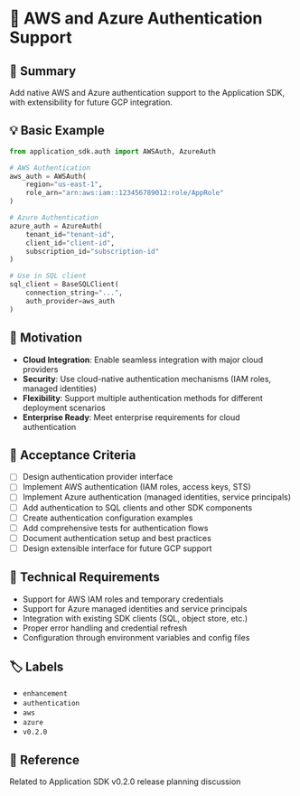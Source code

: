 # 🔐 AWS and Azure Authentication Support

## 📝 Summary
Add native AWS and Azure authentication support to the Application SDK, with extensibility for future GCP integration.

## 💡 Basic Example
```python
from application_sdk.auth import AWSAuth, AzureAuth

# AWS Authentication
aws_auth = AWSAuth(
    region="us-east-1",
    role_arn="arn:aws:iam::123456789012:role/AppRole"
)

# Azure Authentication  
azure_auth = AzureAuth(
    tenant_id="tenant-id",
    client_id="client-id",
    subscription_id="subscription-id"
)

# Use in SQL client
sql_client = BaseSQLClient(
    connection_string="...",
    auth_provider=aws_auth
)
```

## 🎯 Motivation
- **Cloud Integration**: Enable seamless integration with major cloud providers
- **Security**: Use cloud-native authentication mechanisms (IAM roles, managed identities)
- **Flexibility**: Support multiple authentication methods for different deployment scenarios
- **Enterprise Ready**: Meet enterprise requirements for cloud authentication

## 💼 Acceptance Criteria
- [ ] Design authentication provider interface
- [ ] Implement AWS authentication (IAM roles, access keys, STS)
- [ ] Implement Azure authentication (managed identities, service principals)
- [ ] Add authentication to SQL clients and other SDK components
- [ ] Create authentication configuration examples
- [ ] Add comprehensive tests for authentication flows
- [ ] Document authentication setup and best practices
- [ ] Design extensible interface for future GCP support

## 🔧 Technical Requirements
- Support for AWS IAM roles and temporary credentials
- Support for Azure managed identities and service principals
- Integration with existing SDK clients (SQL, object store, etc.)
- Proper error handling and credential refresh
- Configuration through environment variables and config files

## 🏷️ Labels
- `enhancement`
- `authentication`
- `aws`
- `azure`
- `v0.2.0`

## 🔗 Reference
Related to Application SDK v0.2.0 release planning discussion
